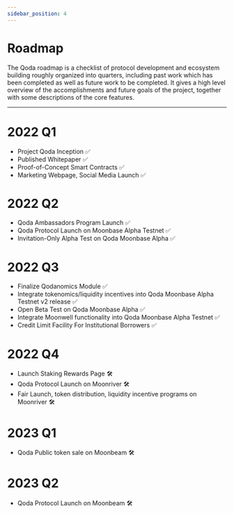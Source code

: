 ```yaml
---
sidebar_position: 4
---
```


# Roadmap

The Qoda roadmap is a checklist of protocol development and ecosystem building roughly organized into quarters, including past work which has been completed as well as future work to be completed. It gives a high level overview of the accomplishments and future goals of the project, together with some descriptions of the core features.

---

# 2022 Q1

* Project Qoda Inception ✅
* Published Whitepaper ✅
* Proof-of-Concept Smart Contracts ✅
* Marketing Webpage, Social Media Launch ✅

# 2022 Q2

* Qoda Ambassadors Program Launch ✅
* Qoda Protocol Launch on Moonbase Alpha Testnet ✅
* Invitation-Only Alpha Test on Qoda Moonbase Alpha ✅

# 2022 Q3

* Finalize Qodanomics Module ✅
* Integrate tokenomics/liquidity incentives into Qoda Moonbase Alpha Testnet v2 release ✅
* Open Beta Test on Qoda Moonbase Alpha ✅
* Integrate Moonwell functionality into Qoda Moonbase Alpha Testnet ✅
* Credit Limit Facility For Institutional Borrowers ✅

# 2022 Q4
* Launch Staking Rewards Page 🛠️
* Qoda Protocol Launch on Moonriver 🛠️
* Fair Launch, token distribution, liquidity incentive programs on Moonriver 🛠️

# 2023 Q1
* Qoda Public token sale on Moonbeam 🛠️

# 2023 Q2
* Qoda Protocol Launch on Moonbeam 🛠️
